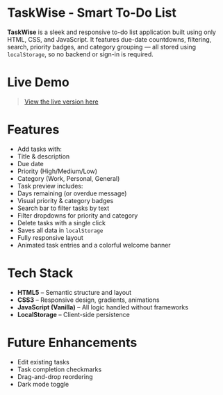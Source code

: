 # TaskWise - Smart To-Do List

**TaskWise** is a sleek and responsive to-do list application built using only HTML, CSS, and JavaScript. It features due-date countdowns, filtering, search, priority badges, and category grouping — all stored using `localStorage`, so no backend or sign-in is required.

# Live Demo 
> [View the live version here]( https://damini022.github.io/TaskWize/)

# Features
-  Add tasks with:
- Title & description
- Due date
- Priority (High/Medium/Low)
- Category (Work, Personal, General)
-  Task preview includes:
- Days remaining (or overdue message)
- Visual priority & category badges
-  Search bar to filter tasks by text
- Filter dropdowns for priority and category
- Delete tasks with a single click
-  Saves all data in `localStorage`
-  Fully responsive layout
-  Animated task entries and a colorful welcome banner



# Tech Stack

- **HTML5** – Semantic structure and layout  
- **CSS3** – Responsive design, gradients, animations  
- **JavaScript (Vanilla)** – All logic handled without frameworks  
- **LocalStorage** – Client-side persistence  




# Future Enhancements
- Edit existing tasks  
- Task completion checkmarks  
- Drag-and-drop reordering  
- Dark mode toggle
 







